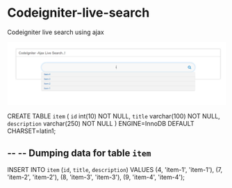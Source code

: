 # Codeigniter-live-search
Codeigniter live search using ajax

![Screenshot](image.png)

CREATE TABLE `item` (
  `id` int(10) NOT NULL,
  `title` varchar(100) NOT NULL,
  `description` varchar(250) NOT NULL
) ENGINE=InnoDB DEFAULT CHARSET=latin1;



--
-- Dumping data for table `item`
--

INSERT INTO `item` (`id`, `title`, `description`) VALUES
(4, 'item-1', 'item-1'),
(7, 'item-2', 'item-2'),
(8, 'item-3', 'item-3'),
(9, 'item-4', 'item-4');


